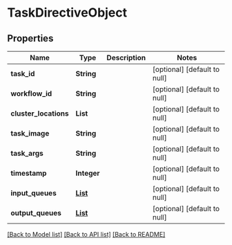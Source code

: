 # TaskDirectiveObject
## Properties

| Name | Type | Description | Notes |
|------------ | ------------- | ------------- | -------------|
| **task\_id** | **String** |  | [optional] [default to null] |
| **workflow\_id** | **String** |  | [optional] [default to null] |
| **cluster\_locations** | **List** |  | [optional] [default to null] |
| **task\_image** | **String** |  | [optional] [default to null] |
| **task\_args** | **String** |  | [optional] [default to null] |
| **timestamp** | **Integer** |  | [optional] [default to null] |
| **input\_queues** | [**List**](str.md) |  | [optional] [default to null] |
| **output\_queues** | [**List**](str.md) |  | [optional] [default to null] |

[[Back to Model list]](../README.md#documentation-for-models) [[Back to API list]](../README.md#documentation-for-api-endpoints) [[Back to README]](../README.md)

